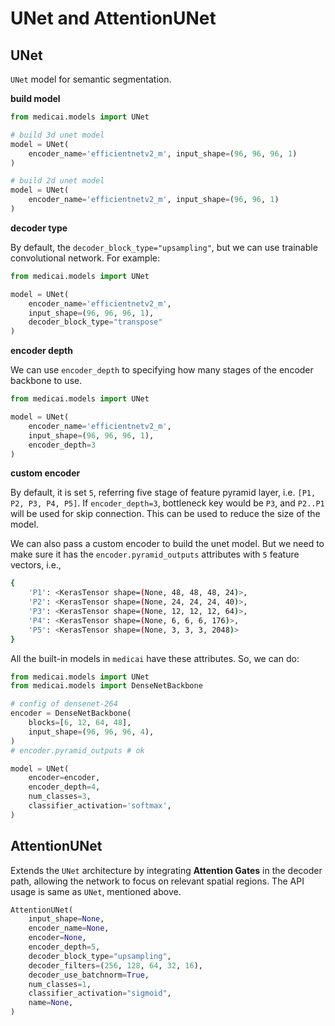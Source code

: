 # UNet and AttentionUNet

## UNet

`UNet` model for semantic segmentation.

**build model**

```python
from medicai.models import UNet

# build 3d unet model
model = UNet(
    encoder_name='efficientnetv2_m', input_shape=(96, 96, 96, 1)
)

# build 2d unet model
model = UNet(
    encoder_name='efficientnetv2_m', input_shape=(96, 96, 1)
)
```

**decoder type**

By default, the `decoder_block_type="upsampling"`, but we can use trainable convolutional network. For example:

```python
from medicai.models import UNet

model = UNet(
    encoder_name='efficientnetv2_m', 
    input_shape=(96, 96, 96, 1),
    decoder_block_type="transpose"
)
```

**encoder depth**

We can use `encoder_depth` to specifying how many stages of the encoder backbone to use.

```python
from medicai.models import UNet

model = UNet(
    encoder_name='efficientnetv2_m', 
    input_shape=(96, 96, 96, 1),
    encoder_depth=3
)
```

**custom encoder**

By default, it is set `5`, referring five stage of feature pyramid layer,
i.e. `[P1, P2, P3, P4, P5]`. If `encoder_depth=3`, bottleneck key
would be `P3`, and `P2..P1` will be used for skip connection. This can be used to
reduce the size of the model.

We can also pass a custom encoder to build the unet model. But we need to make sure
it has the `encoder.pyramid_outputs` attributes with `5` feature vectors, i.e.,

```bash
{
    'P1': <KerasTensor shape=(None, 48, 48, 48, 24)>,
    'P2': <KerasTensor shape=(None, 24, 24, 24, 40)>,
    'P3': <KerasTensor shape=(None, 12, 12, 12, 64)>,
    'P4': <KerasTensor shape=(None, 6, 6, 6, 176)>,
    'P5': <KerasTensor shape=(None, 3, 3, 3, 2048)>
}
```

All the built-in models in `medicai` have these attributes. So, we can do:

```python
from medicai.models import UNet
from medicai.models import DenseNetBackbone

# config of densenet-264
encoder = DenseNetBackbone(
    blocks=[6, 12, 64, 48],
    input_shape=(96, 96, 96, 4),
)
# encoder.pyramid_outputs # ok

model = UNet(
    encoder=encoder, 
    encoder_depth=4,
    num_classes=3,
    classifier_activation='softmax',
)
```

## AttentionUNet

Extends the `UNet` architecture by integrating **Attention Gates** in the decoder path, allowing the network to focus on relevant spatial regions. The API usage is same as `UNet`, mentioned above.

```python
AttentionUNet(
    input_shape=None,
    encoder_name=None,
    encoder=None,
    encoder_depth=5,
    decoder_block_type="upsampling",
    decoder_filters=(256, 128, 64, 32, 16),
    decoder_use_batchnorm=True,
    num_classes=1,
    classifier_activation="sigmoid",
    name=None,
)
```

